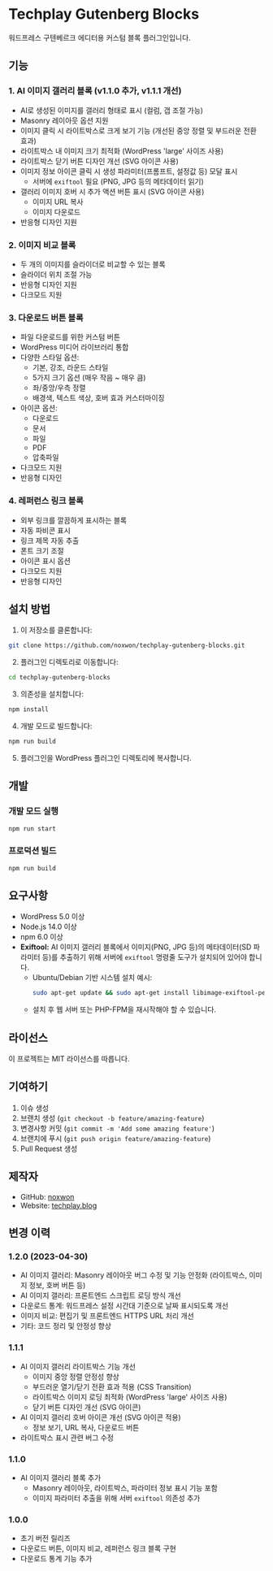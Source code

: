 # Techplay Gutenberg Blocks

워드프레스 구텐베르크 에디터용 커스텀 블록 플러그인입니다.

## 기능

### 1. AI 이미지 갤러리 블록 (v1.1.0 추가, v1.1.1 개선)
- AI로 생성된 이미지를 갤러리 형태로 표시 (컬럼, 갭 조절 가능)
- Masonry 레이아웃 옵션 지원
- 이미지 클릭 시 라이트박스로 크게 보기 기능 (개선된 중앙 정렬 및 부드러운 전환 효과)
- 라이트박스 내 이미지 크기 최적화 (WordPress 'large' 사이즈 사용)
- 라이트박스 닫기 버튼 디자인 개선 (SVG 아이콘 사용)
- 이미지 정보 아이콘 클릭 시 생성 파라미터(프롬프트, 설정값 등) 모달 표시
  - 서버에 `exiftool` 필요 (PNG, JPG 등의 메타데이터 읽기)
- 갤러리 이미지 호버 시 추가 액션 버튼 표시 (SVG 아이콘 사용)
  - 이미지 URL 복사
  - 이미지 다운로드
- 반응형 디자인 지원

### 2. 이미지 비교 블록
- 두 개의 이미지를 슬라이더로 비교할 수 있는 블록
- 슬라이더 위치 조절 가능
- 반응형 디자인 지원
- 다크모드 지원

### 3. 다운로드 버튼 블록
- 파일 다운로드를 위한 커스텀 버튼
- WordPress 미디어 라이브러리 통합
- 다양한 스타일 옵션:
  - 기본, 강조, 라운드 스타일
  - 5가지 크기 옵션 (매우 작음 ~ 매우 큼)
  - 좌/중앙/우측 정렬
  - 배경색, 텍스트 색상, 호버 효과 커스터마이징
- 아이콘 옵션:
  - 다운로드
  - 문서
  - 파일
  - PDF
  - 압축파일
- 다크모드 지원
- 반응형 디자인

### 4. 레퍼런스 링크 블록
- 외부 링크를 깔끔하게 표시하는 블록
- 자동 파비콘 표시
- 링크 제목 자동 추출
- 폰트 크기 조절
- 아이콘 표시 옵션
- 다크모드 지원
- 반응형 디자인

## 설치 방법

1. 이 저장소를 클론합니다:
```bash
git clone https://github.com/noxwon/techplay-gutenberg-blocks.git
```

2. 플러그인 디렉토리로 이동합니다:
```bash
cd techplay-gutenberg-blocks
```

3. 의존성을 설치합니다:
```bash
npm install
```

4. 개발 모드로 빌드합니다:
```bash
npm run build
```

5. 플러그인을 WordPress 플러그인 디렉토리에 복사합니다.

## 개발

### 개발 모드 실행
```bash
npm run start
```

### 프로덕션 빌드
```bash
npm run build
```

## 요구사항

- WordPress 5.0 이상
- Node.js 14.0 이상
- npm 6.0 이상
- **Exiftool:** AI 이미지 갤러리 블록에서 이미지(PNG, JPG 등)의 메타데이터(SD 파라미터 등)를 추출하기 위해 서버에 `exiftool` 명령줄 도구가 설치되어 있어야 합니다.
    - Ubuntu/Debian 기반 시스템 설치 예시:
      ```bash
      sudo apt-get update && sudo apt-get install libimage-exiftool-perl
      ```
    - 설치 후 웹 서버 또는 PHP-FPM을 재시작해야 할 수 있습니다.

## 라이선스

이 프로젝트는 MIT 라이선스를 따릅니다.

## 기여하기

1. 이슈 생성
2. 브랜치 생성 (`git checkout -b feature/amazing-feature`)
3. 변경사항 커밋 (`git commit -m 'Add some amazing feature'`)
4. 브랜치에 푸시 (`git push origin feature/amazing-feature`)
5. Pull Request 생성

## 제작자
- GitHub: [noxwon](https://github.com/noxwon)
- Website: [techplay.blog](https://techplay.blog)

## 변경 이력

### 1.2.0 (2023-04-30)
* AI 이미지 갤러리: Masonry 레이아웃 버그 수정 및 기능 안정화 (라이트박스, 이미지 정보, 호버 버튼 등)
* AI 이미지 갤러리: 프론트엔드 스크립트 로딩 방식 개선
* 다운로드 통계: 워드프레스 설정 시간대 기준으로 날짜 표시되도록 개선
* 이미지 비교: 편집기 및 프론트엔드 HTTPS URL 처리 개선
* 기타: 코드 정리 및 안정성 향상

### 1.1.1
- AI 이미지 갤러리 라이트박스 기능 개선
  - 이미지 중앙 정렬 안정성 향상
  - 부드러운 열기/닫기 전환 효과 적용 (CSS Transition)
  - 라이트박스 이미지 로딩 최적화 (WordPress 'large' 사이즈 사용)
  - 닫기 버튼 디자인 개선 (SVG 아이콘)
- AI 이미지 갤러리 호버 아이콘 개선 (SVG 아이콘 적용)
  - 정보 보기, URL 복사, 다운로드 버튼
- 라이트박스 표시 관련 버그 수정

### 1.1.0
- AI 이미지 갤러리 블록 추가
  - Masonry 레이아웃, 라이트박스, 파라미터 정보 표시 기능 포함
  - 이미지 파라미터 추출을 위해 서버 `exiftool` 의존성 추가

### 1.0.0
- 초기 버전 릴리즈
- 다운로드 버튼, 이미지 비교, 레퍼런스 링크 블록 구현
- 다운로드 통계 기능 추가


